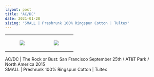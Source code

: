 ```yaml
---
layout: post
title: "AC/DC"
date: 2021-01-28
sizing: "SMALL | Preshrunk 100% Ringspun Cotton | Tultex"
---
```




<table style="width:100%;"><tr><td style="vertical-align:top;">
      <figure class="tmblr-full" data-orig-height="2048" data-orig-width="1365" data-orig-src="https://concertshirts.netlify.app/shirts/0312/0312-01.jpg"><img src="https://64.media.tumblr.com/10776ff9fb537debb42e3889d2d1bc24/5d63a2bda79802eb-de/s540x810/b43a1b602fec299501c6dc7717925cc6a6b4859f.jpg" data-orig-height="2048" data-orig-width="1365" data-orig-src="https://concertshirts.netlify.app/shirts/0312/0312-01.jpg"/></figure></td>
    <td style="vertical-align:top;">
      <figure class="tmblr-full" data-orig-height="2048" data-orig-width="1365" data-orig-src="https://concertshirts.netlify.app/shirts/0312/0312-02.jpg"><img src="https://64.media.tumblr.com/b68530522a972fd5134f3391282d4d39/5d63a2bda79802eb-d2/s540x810/86c9db965ce3ca6490ef5eb367ba464164c97de6.jpg" data-orig-height="2048" data-orig-width="1365" data-orig-src="https://concertshirts.netlify.app/shirts/0312/0312-02.jpg"/></figure></td>
  </tr></table><p>
  AC/DC | The Rock or Bust: San Francisco September 25th / AT&amp;T Park / North America 2015<br/>SMALL | Preshrunk 100% Ringspun Cotton | Tultex
</p>
